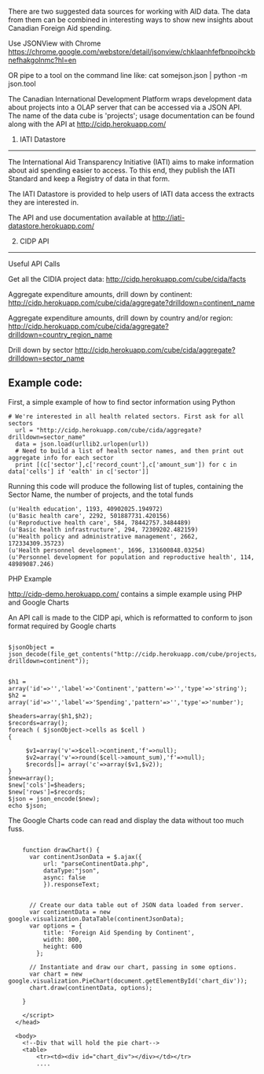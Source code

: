 There are two suggested data sources for working with AID data. The data from them can be combined in interesting ways to show new insights about Canadian Foreign Aid spending.  

Use JSONView with Chrome https://chrome.google.com/webstore/detail/jsonview/chklaanhfefbnpoihckbnefhakgolnmc?hl=en

OR pipe to a tool on the command line like:   cat somejson.json | python -m json.tool


The Canadian International Development Platform wraps development data about projects into a OLAP server that can be accessed via a JSON API.  The name of the data cube is 'projects'; usage documentation can be found along with the API at http://cidp.herokuapp.com/

1. IATI Datastore
-----------------

The International Aid Transparency Initiative (IATI) aims to make information about aid spending easier to access. To this end, they publish the IATI Standard and keep a Registry of data in that form.

The IATI Datastore is provided to help users of IATI data access the extracts they are interested in.

The API and use documentation available at http://iati-datastore.herokuapp.com/

2. CIDP API
-----------
Useful API Calls

Get all the CIDIA project data: 
http://cidp.herokuapp.com/cube/cida/facts

Aggregate expenditure amounts, drill down by continent:
http://cidp.herokuapp.com/cube/cida/aggregate?drilldown=continent_name

Aggregate expenditure amounts, drill down by country and/or region:
http://cidp.herokuapp.com/cube/cida/aggregate?drilldown=country_region_name

Drill down by sector
http://cidp.herokuapp.com/cube/cida/aggregate?drilldown=sector_name


Example code:
------------

First, a simple example of how to find sector information using Python

```
# We're interested in all health related sectors. First ask for all sectors
  url = "http://cidp.herokuapp.com/cube/cida/aggregate?drilldown=sector_name"
  data = json.load(urllib2.urlopen(url))
  # Need to build a list of health sector names, and then print out aggregate info for each sector
  print [(c['sector'],c['record_count'],c['amount_sum']) for c in data['cells'] if 'ealth' in c['sector']]

```

Running this code will produce the following list of tuples, containing the Sector Name, the number of projects, and the total funds

```
(u'Health education', 1193, 40902025.194972)
(u'Basic health care', 2292, 501887731.420156)
(u'Reproductive health care', 584, 78442757.3484489)
(u'Basic health infrastructure', 294, 72309202.482159)
(u'Health policy and administrative management', 2662, 172334309.35723)
(u'Health personnel development', 1696, 131600848.03254)
(u'Personnel development for population and reproductive health', 114, 48989087.246)
```
PHP Example

http://cidp-demo.herokuapp.com/ contains a simple example using PHP and Google Charts

An API call is made to the CIDP api, which is reformatted to conform to json format required by Google charts

```

$jsonObject = json_decode(file_get_contents("http://cidp.herokuapp.com/cube/projects/aggregate?drilldown=continent"));


$h1	= array('id'=>'','label'=>'Continent','pattern'=>'','type'=>'string');
$h2 = array('id'=>'','label'=>'Spending','pattern'=>'','type'=>'number');

$headers=array($h1,$h2);
$records=array();
foreach ( $jsonObject->cells as $cell )
{

	 $v1=array('v'=>$cell->continent,'f'=>null);
   	 $v2=array('v'=>round($cell->amount_sum),'f'=>null);
	 $records[]= array('c'=>array($v1,$v2));
}
$new=array();
$new['cols']=$headers;
$new['rows']=$records;
$json = json_encode($new);
echo $json;

```

The Google Charts code can read and display the data without too much fuss.

```
      
    function drawChart() {
      var continentJsonData = $.ajax({
          url: "parseContinentData.php",
          dataType:"json",
          async: false
          }).responseText;

  
      // Create our data table out of JSON data loaded from server.
      var continentData = new google.visualization.DataTable(continentJsonData);
	  var options = {
          title: 'Foreign Aid Spending by Continent',
          width: 800, 
		  height: 600  
        };

      // Instantiate and draw our chart, passing in some options.
      var chart = new google.visualization.PieChart(document.getElementById('chart_div'));
      chart.draw(continentData, options);

    }

    </script>
  </head>

  <body>
    <!--Div that will hold the pie chart-->
    <table>
		<tr><td><div id="chart_div"></div></td></tr>
		....
		
```
